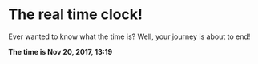 # The real time clock!

Ever wanted to know what the time is? Well, your journey is about to end!

**The time is Nov 20, 2017, 13:19**